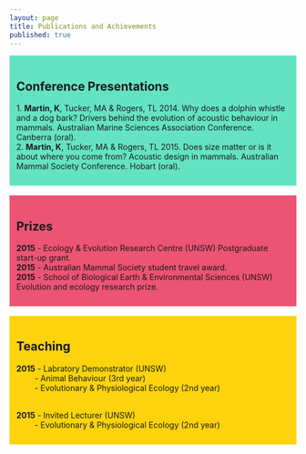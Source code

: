 ```yaml
---
layout: page
title: Publications and Achievements
published: true
---
```


<div style="padding:12px; background-color: #64e3c3">
<h2>
Conference Presentations
</h2>

<p>
1. <strong>Martin, K</strong>, Tucker, MA & Rogers, TL 2014. Why does a dolphin whistle and a dog bark? Drivers behind the evolution of acoustic behaviour in mammals. Australian Marine Sciences Association Conference. Canberra (oral).<br>
2. <strong>Martin, K</strong>, Tucker, MA & Rogers, TL 2015. Does size matter or is it about where you come from? Acoustic design in mammals. Australian Mammal Society Conference. Hobart (oral).
</p>
</div>

<br>

<div style="padding:12px; background-color: #ec5473">
<h2>
Prizes
</h2>

<p>
<strong>2015</strong> - Ecology & Evolution Research Centre (UNSW) Postgraduate start-up grant. <br>
<strong>2015</strong> - Australian Mammal Society student travel award. <br>
<strong>2015</strong> - School of Biological Earth & Environmental Sciences (UNSW) Evolution and ecology research prize.
</p>
</div>

<br>

<div style="padding:12px; background-color: #fcd30c">
<h2>
Teaching
</h2>

<strong>2015</strong> - Labratory Demonstrator (UNSW) <br>
&emsp;&emsp; - Animal Behaviour (3rd year) <br>
&emsp;&emsp; - Evolutionary & Physiological Ecology (2nd year) <br><br>

<strong>2015</strong> - Invited Lecturer (UNSW) <br>
&emsp;&emsp; - Evolutionary & Physiological Ecology (2nd year)







